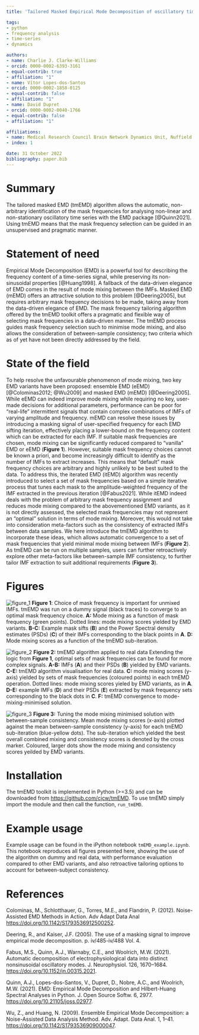 ```yaml
---
title: 'Tailored Masked Empirical Mode Decomposition of oscillatory time series with automatic minimization of mode mixing and tuning of between-sample consistency'   

tags:
- python
- frequency analysis
- time-series
- dynamics

authors:
- name: Charlie J. Clarke-Williams
- orcid: 0000-0002-6393-3161
- equal-contrib: true
- affiliation: "1"
- name: Vítor Lopes-dos-Santos
- orcid: 0000-0002-1858-0125
- equal-contrib: false
- affiliation: "1"
- name: David Dupret
- orcid: 0000-0002-0040-1766
- equal-contrib: false
- affiliation: "1"

affiliations:
- name: Medical Research Council Brain Network Dynamics Unit, Nuffield Department of Clinical Neurosciences, University of Oxford, Oxford, OX1 3TH, UK
- index: 1

date: 31 October 2022  
bibliography: paper.bib
---
```


# Summary
The tailored masked EMD (tmEMD) algorithm allows the automatic, non-arbitrary identification of the mask frequencies for analysing non-linear and non-stationary oscillatory time series with the EMD package [@Quinn2021]. Using tmEMD means that the mask frequency selection can be guided in an unsupervised and pragmatic manner.

# Statement of need
Empirical Mode Decomposition (EMD) is a powerful tool for describing the frequency content of a time-series signal, while preserving its non-sinusoidal properties [@Huang1998]. A fallback of the data-driven elegance of EMD comes in the result of mode mixing between the IMFs. Masked EMD (mEMD) offers an attractive solution to this problem [@Deering2005], but requires arbitrary mask frequency decisions to be made, taking away from the data-driven elegance of EMD. The mask frequency tailoring algorithm offered by the tmEMD toolkit offers a pragmatic and flexible way of selecting mask frequencies in a data-driven manner. The tmEMD process guides mask frequency selection such to minimise mode mixing, and also allows the consideration of between-sample consistency; two criteria which as of yet have not been directly addressed by the field. 

# State of the field
To help resolve the unfavourable phenomenon of mode mixing, two key EMD variants have been proposed: ensemble EMD (eEMD) [@Colominas2012; @Wu2009] and masked EMD (mEMD) [@Deering2005]. While eEMD can indeed improve mode mixing while requiring no key, user-made decisions for additional parameters, performance can be poor for “real-life” intermittent signals that contain complex combinations of IMFs of varying amplitude and frequency. mEMD can resolve these issues by introducing a masking signal of user-specified frequency for each EMD sifting iteration, effectively placing a lower-bound on the frequency content which can be extracted for each IMF. If suitable mask frequencies are chosen, mode mixing can be significantly reduced compared to “vanilla” EMD or eEMD (**Figure 1**). However, suitable mask frequency choices cannot be known a priori, and become increasingly difficult to identify as the number of IMFs to extract increases. This means that “default” mask frequency choices are arbitrary and highly unlikely to be best suited to the data.
To address this, the iterated EMD (itEMD) algorithm was recently introduced to select a set of mask frequencies based on a simple iterative process that tunes each mask to the amplitude-weighted frequency of the IMF extracted in the previous iteration [@Fabus2021]. While itEMD indeed deals with the problem of arbitrary mask frequency assignment and reduces mode mixing compared to the abovementioned EMD variants, as it is not directly assessed, the selected mask frequencies may not represent an “optimal” solution in terms of mode mixing. Moreover, this would not take into consideration meta-factors such as the consistency of extracted IMFs between data samples. We here introduce the tmEMD algorithm to incorporate these ideas, which allows automatic convergence to a set of mask frequencies that yield minimal mode mixing between IMFs (**Figure 2**). As tmEMD can be run on multiple samples, users can further retroactively explore other meta-factors like between-sample IMF consistency, to further tailor IMF extraction to suit additional requirements (**Figure 3**).

# Figures
![figure_1](https://github.com/cjcw/tmEMD/assets/35930153/cf37b981-4de7-4a2a-8788-82f39f61cd56)
**Figure 1**: Choice of mask frequency is important for unmixed IMFs. 
tmEMD was run on a dummy signal (black traces) to converge to an optimal mask frequency choice. **A:** Mode mixing as a function of mask frequency (green points). Dotted lines: mode mixing scores yielded by EMD variants. **B-C:** Example mask sifts (**B**) and the Power Spectral density estimates (PSDs) (**C**) of their IMFs corresponding to the black points in **A**. **D:** Mode mixing scores as a function of the tmEMD sub-iteration.



![figure_2](https://github.com/cjcw/tmEMD/assets/35930153/03f1d84d-2a61-4fc2-806c-9a87f32ffcff)
**Figure 2:** tmEMD algorithm applied to real data
Extending the logic from **Figure 1**, optimal sets of mask frequencies can be found for more complex signals. **A-B:** IMFs (**A**) and their PSDs (**B**) yielded by EMD variants. **C-E:** tmEMD algorithm visualisation for real data. **C:** mode mixing scores (y-axis) yielded by sets of mask frequencies (coloured points) in each tmEMD operation. Dotted lines: mode mixing scores yieled by EMD variants, as in **A**. **D-E:** example IMFs (**D**) and their PSDs (**E**) extracted by mask frequency sets corresponding to the black dots in **C**. **F:** tmEMD convergence to mode-mixing-minimised solution.



![figure_3](https://github.com/cjcw/tmEMD/assets/35930153/8ac78287-739b-4fb0-9970-fc64e2ea5d8e)
**Figure 3:** Tuning the mode mixing minimised solution with between-sample consistency.
Mean mode mixing scores (x-axis) plotted against the mean between-sample consistency (y-axis) for each tmEMD sub-iteration (blue-yellow dots). The sub-iteration which yielded the best overall combined mixing and consistency scores is denoted by the cross marker. Coloured, larger dots show the mode mixing and consistency scores yeilded by EMD variants.



# Installation
The tmEMD toolkit is implemented in Python (>=3.5) and can be downloaded from https://github.com/cjcw/tmEMD. To use tmEMD simply import the module and then call the function, <code>run_tmEMD</code>.

# Example usage
Example usage can be found in the iPython notebook <code>tmEMD_example.ipynb</code>. This notebook reproduces all figures presented here, showing the use of the algorithm on dummy and real data, with performance evaluation compared to other EMD variants, and also retroactive tailoring options to account for between-subject consistency. 

# References
Colominas, M., Schlotthauer, G., Torres, M.E., and Flandrin, P. (2012). Noise-Assisted EMD Methods in Action. Adv Adapt Data Anal https://doi.org/10.1142/S1793536912500252. 

Deering, R., and Kaiser, J.F. (2005). The use of a masking signal to improve empirical mode decomposition. p. iv/485-iv/488 Vol. 4. 

Fabus, M.S., Quinn, A.J., Warnaby, C.E., and Woolrich, M.W. (2021). Automatic decomposition of electrophysiological data into distinct nonsinusoidal oscillatory modes. J. Neurophysiol. 126, 1670–1684. https://doi.org/10.1152/jn.00315.2021. 

Quinn, A.J., Lopes-dos-Santos, V., Dupret, D., Nobre, A.C., and Woolrich, M.W. (2021). EMD: Empirical Mode Decomposition and Hilbert-Huang Spectral Analyses in Python. J. Open Source Softw. 6, 2977. https://doi.org/10.21105/joss.02977. 

Wu, Z., and Huang, N. (2009). Ensemble Empirical Mode Decomposition: a Noise-Assisted Data Analysis Method. Adv. Adapt. Data Anal. 1, 1–41. https://doi.org/10.1142/S1793536909000047. 
